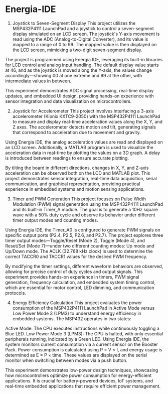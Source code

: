 # Energia-IDE
1. Joystick to Seven-Segment Display
This project utilizes the MSP432P4111 LaunchPad and a joystick to control a seven-segment display simulated on an LCD screen. The joystick's Y-axis movement is read using the ADC (Analog-to-Digital Converter), and its value is mapped to a range of 0 to 99. The mapped value is then displayed on the LCD screen, mimicking a two-digit seven-segment display.

The project is programmed using Energia IDE, leveraging its built-in libraries for LCD control and analog input handling. The default display value starts at 46, and as the joystick is moved along the Y-axis, the values change accordingly—showing 00 at one extreme and 99 at the other, with intermediate values in between.

This experiment demonstrates ADC signal processing, real-time display updates, and embedded UI design, providing hands-on experience with sensor integration and data visualization on microcontrollers.



2. Joystick for Accelerometer
This project involves interfacing a 3-axis accelerometer (Kionix KXTC9-2050) with the MSP432P4111 LaunchPad to measure and display real-time acceleration values along the X, Y, and Z axes. The accelerometer detects motion and tilt, generating signals that correspond to acceleration due to movement and gravity.

Using Energia IDE, the analog acceleration values are read and displayed on an LCD screen. Additionally, a MATLAB program is used to visualize the acceleration data in real-time by plotting the values on a 3D graph. A delay is introduced between readings to ensure accurate plotting.

By tilting the board in different directions, changes in X, Y, and Z-axis acceleration can be observed both on the LCD and MATLAB plot. This project demonstrates sensor integration, real-time data acquisition, serial communication, and graphical representation, providing practical experience in embedded systems and motion sensing applications.


3. Timer and PWM Generation
This project focuses on Pulse Width Modulation (PWM) signal generation using the MSP432P4111 LaunchPad and its built-in Timer_A module. The goal is to generate a 10Hz square wave with a 50% duty cycle and observe its behavior under different timer output modes and counting modes.

Using Energia IDE, the Timer_A0 is configured to generate PWM signals on specific output ports (P2.4, P2.5, P2.6, and P2.7). The project explores three timer output modes—Toggle/Reset (Mode 2), Toggle (Mode 4), and Reset/Set (Mode 7)—under two different counting modes: Up mode and Up/Down mode. The ACLK (32.768 kHz clock) is used to determine the correct TACCR0 and TACCR1 values for the desired PWM frequency.

By modifying the timer settings, different waveform behaviors are observed, allowing for precise control of duty cycles and output signals. This experiment provides hands-on experience in timers, PWM signal generation, frequency calculation, and embedded system timing control, which are essential for motor control, LED dimming, and communication protocols.


4. Energy Efficiency Calculation
This project evaluates the power consumption of the MSP432P4111 LaunchPad in Active Mode versus Low Power Mode 3 (LPM3) to understand energy efficiency in embedded systems. The MSP432 operates in two states:

Active Mode: The CPU executes instructions while continuously toggling a Blue LED.
Low Power Mode 3 (LPM3): The CPU is halted, with only essential peripherals running, indicated by a Green LED.
Using Energia IDE, the system monitors current consumption via a current sensor on the Booster Pack. Power consumption is calculated using P = V × I, and energy usage is determined as E = P × time. These values are displayed on the serial monitor when switching between modes via a push button.

This experiment demonstrates low-power design techniques, showcasing how microcontrollers optimize power consumption for energy-efficient applications. It is crucial for battery-powered devices, IoT systems, and real-time embedded applications that require efficient power management.
